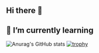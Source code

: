 ## Hi there 👋
## 🌱 I’m currently learning
![Anurag's GitHub stats](https://github-readme-stats.vercel.app/api?username=AlokSingh04&show_icons=true&theme=radical)
[![trophy](https://github-profile-trophy.vercel.app/?username=AlokSingh04)](https://github.com/ryo-ma/github-profile-trophy)


<!--
**AlokSingh04/AlokSingh04** is a ✨ _special_ ✨ repository because its `README.md` (this file) appears on your GitHub profile.

Here are some ideas to get you started:

- 🔭 I’m currently working on ...
- 🌱 I’m currently learning ...
- 👯 I’m looking to collaborate on ...
- 🤔 I’m looking for help with ...
- 💬 Ask me about ...
- 📫 How to reach me: ...
- 😄 Pronouns: ...
- ⚡ Fun fact: ...
-->

